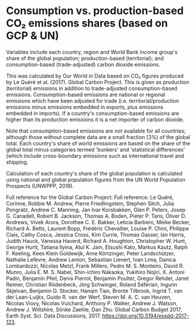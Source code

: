 # Consumption vs. production-based CO₂ emissions shares (based on GCP & UN)

Variables include each country, region and World Bank income group's share of the global population; production-based (territorial); and consumption-based (trade-adjusted) carbon dioxide emissions. 

This was calculated by Our World in Data based on CO₂ figures produced by Le Quéré et al. (2017). Global Carbon Project. This is given as production (territorial) emissions in addition to trade-adjusted consumption-based emissions. Consumption-based emissions are national or regional emissions which have been adjusted for trade (i.e. territorial/production emissions minus emissions embedded in exports, plus emissions embedded in imports). If a country's consumption-based emissions are higher than its production emissions it is a net importer of carbon dioxide.

Note that consumption-based emissions are not available for all countries; although those without complete data are a small fraction (3%) of the global total. Each country's share of world emissions are based on the share of the global total minus categories termed 'bunkers' and 'statistical differences' (which include cross-boundary emissions such as international travel and shipping.

Calculation of each country's share of the global population is calculated using national and global population figures from the UN World Population Prospects (UNWPPP, 2018). 

Full reference for the Global Carbon Project:
Full reference: Le Quéré, Corinne, Robbie M. Andrew, Pierre Friedlingstein, Stephen Sitch, Julia Pongratz, Andrew C. Manning, Jan Ivar Korsbakken, Glen P. Peters, Josep G. Canadell, Robert B. Jackson, Thomas A. Boden, Pieter P. Tans, Oliver D. Andrews, Vivek Arora, Dorothee C. E. Bakker, Leticia Barbero, Meike Becker, Richard A. Betts, Laurent Bopp, Frédéric Chevallier, Louise P. Chini, Philippe Ciais, Cathy Cosca, Jessica Cross, Kim Currie, Thomas Gasser, Ian Harris, Judith Hauck, Vanessa Haverd, Richard A. Houghton, Christopher W. Hunt, George Hurtt, Tatiana Ilyina, Atul K. Jain, Etsushi Kato, Markus Kautz, Ralph F. Keeling, Kees Klein Goldewijk, Arne Körtzinger, Peter Landschützer, Nathalie Lefèvre, Andrew Lenton, Sebastian Lienert, Ivan Lima, Danica Lombardozzi, Nicolas Metzl, Frank Millero, Pedro M. S. Monteiro, David R. Munro, Julia E. M. S. Nabel, Shin-ichiro Nakaoka, Yukihiro Nojiri, X. Antoni Padin, Benjamin Pfeil, Denis Pierrot, Benjamin Poulter, Gregor Rehder, Janet Reimer, Christian Rödenbeck, Jörg Schwinger, Roland Séférian, Ingunn Skjelvan, Benjamin D. Stocker, Hanqin Tian, Bronte Tilbrook, Ingrid T. van der Laan-Luijkx, Guido R. van der Werf, Steven M. A. C. van Heuven, Nicolas Viovy, Nicolas Vuichard, Anthony P. Walker, Andrew J. Watson, Andrew J. Wiltshire, Sönke Zaehle, Dan Zhu: Global Carbon Budget 2017, Earth Syst. Sci. Data Discussions, 2017. https://doi.org/10.5194/essdd-2017-123.